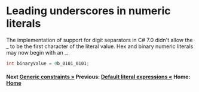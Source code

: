 # Leading underscores in numeric literals

The implementation of support for digit separators in C# 7.0 didn't allow the _ to be the first character of the literal value. Hex and binary numeric literals may now begin with an _.

```csharp
int binaryValue = 0b_0101_0101;
```

#### Next [Generic constraints &raquo;](./generic-constraints.md) Previous: [Default literal expressions &laquo;](./default-literals.md) Home: [Home](readme.md)
